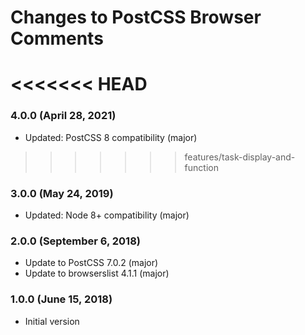 # Changes to PostCSS Browser Comments

<<<<<<< HEAD
=======
### 4.0.0 (April 28, 2021)

- Updated: PostCSS 8 compatibility (major)

>>>>>>> features/task-display-and-function
### 3.0.0 (May 24, 2019)

- Updated: Node 8+ compatibility (major)

### 2.0.0 (September 6, 2018)

- Update to PostCSS 7.0.2 (major)
- Update to browserslist 4.1.1 (major)

### 1.0.0 (June 15, 2018)

- Initial version
